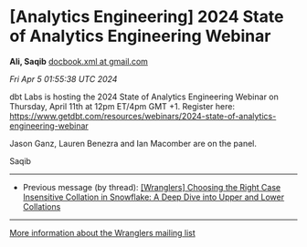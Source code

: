 


[Analytics Engineering] 2024 State of Analytics Engineering Webinar
===================================================================


**Ali, Saqib**
[docbook.xml at gmail.com](mailto:wranglers%40analyticsengineering.net?Subject=Re%3A%20%5BWranglers%5D%202024%20State%20of%20Analytics%20Engineering%20Webinar&In-Reply-To=%3CCABDm0O8UPQBeKG7rT8eUgbwcWL9-a%2BRAM%3D2tbY_F4E%3Dc7nm0mg%40mail.gmail.com%3E "[Wranglers] 2024 State of Analytics Engineering Webinar")   

*Fri Apr 5 01:55:38 UTC 2024*  

dbt Labs is hosting the 2024 State of Analytics Engineering Webinar on
Thursday, April 11th at 12pm ET/4pm GMT +1. Register here:
<https://www.getdbt.com/resources/webinars/2024-state-of-analytics-engineering-webinar>

Jason Ganz, Lauren Benezra and Ian Macomber are on the panel.

Saqib
  
  




---


* Previous message (by thread): [[Wranglers] Choosing the Right Case Insensitive Collation in Snowflake: A Deep Dive into Upper and Lower Collations](000035.html)




---


[More information about the Wranglers
mailing list](https://analyticsengineering.net/mailman/listinfo/wranglers)  




